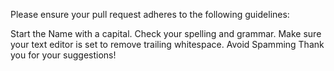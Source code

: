 Please ensure your pull request adheres to the following guidelines:

Start the Name with a capital.
Check your spelling and grammar.
Make sure your text editor is set to remove trailing whitespace.
Avoid Spamming
Thank you for your suggestions!
